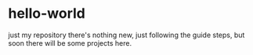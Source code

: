 # hello-world
just my repository
 there's nothing new, just following the guide steps, but soon
 there will be some projects here.
